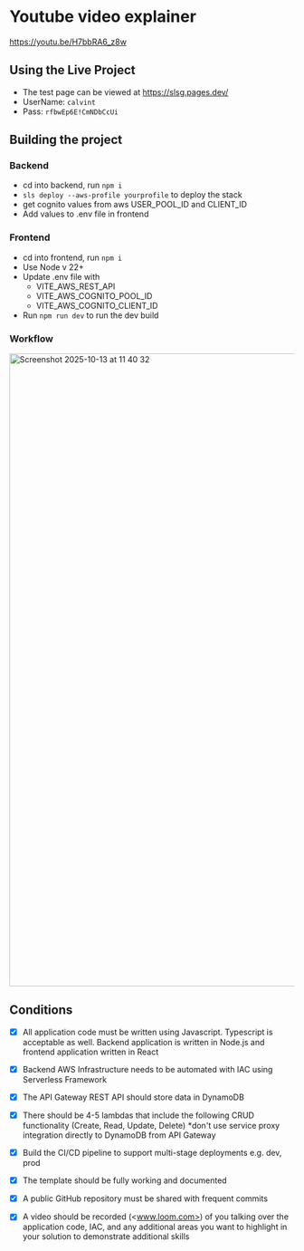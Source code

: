 # Youtube video explainer
https://youtu.be/H7bbRA6_z8w

## Using the Live Project

- The test page can be viewed at <https://slsg.pages.dev/>
- UserName: `calvint`
- Pass: `rfbwEp6E!CmNDbCcUi`

## Building the project

### Backend

- cd into backend, run `npm i`
- `sls deploy --aws-profile yourprofile` to deploy the stack
- get cognito values from aws USER_POOL_ID and CLIENT_ID
- Add values to .env file in frontend

### Frontend

- cd into frontend, run `npm i`
- Use Node v 22+
- Update .env file with
  - VITE_AWS_REST_API
  - VITE_AWS_COGNITO_POOL_ID
  - VITE_AWS_COGNITO_CLIENT_ID
- Run `npm run dev` to run the dev build

### Workflow

<img width="1254" height="1118" alt="Screenshot 2025-10-13 at 11 40 32" src="https://github.com/user-attachments/assets/26573257-88be-4d8c-b0ea-11a0e1f99e31" />

## Conditions

- [x] All application code must be written using Javascript. Typescript is acceptable as well. Backend application is written in Node.js and frontend application written in React

- [x] Backend AWS Infrastructure needs to be automated with IAC using Serverless Framework

- [x] The API Gateway REST API should store data in DynamoDB

- [x] There should be 4-5 lambdas that include the following CRUD functionality (Create, Read, Update, Delete) \*don't use service proxy integration directly to DynamoDB from API Gateway

- [x] Build the CI/CD pipeline to support multi-stage deployments e.g. dev, prod

- [x] The template should be fully working and documented

- [x] A public GitHub repository must be shared with frequent commits

- [x] A video should be recorded (<www.loom.com>) of you talking over the application code, IAC, and any additional areas you want to highlight in your solution to demonstrate additional skills

